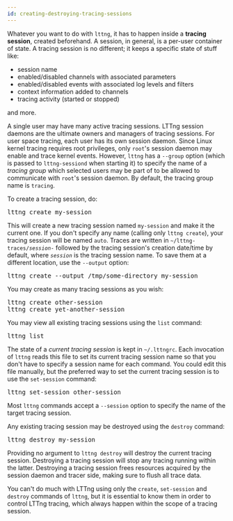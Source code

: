 ```yaml
---
id: creating-destroying-tracing-sessions
---
```


Whatever you want to do with `lttng`, it has to happen inside a
**tracing session**, created beforehand. A session, in general, is a
per-user container of state. A tracing session is no different; it
keeps a specific state of stuff like:

  * session name
  * enabled/disabled channels with associated parameters
  * enabled/disabled events with associated log levels and filters
  * context information added to channels
  * tracing activity (started or stopped)

and more.

A single user may have many active tracing sessions. LTTng session
daemons are the ultimate owners and managers of tracing sessions. For
user space tracing, each user has its own session daemon. Since Linux
kernel tracing requires root privileges, only `root`'s session daemon
may enable and trace  kernel events. However, `lttng` has a `--group`
option (which is passed to `lttng-sessiond` when starting it) to
specify the name of a _tracing group_ which selected users may be part
of to be allowed to communicate with `root`'s session daemon. By
default, the tracing group name is `tracing`.

To create a tracing session, do:

<pre class="term">
lttng create my-session
</pre>

This will create a new tracing session named `my-session` and make it
the current one. If you don't specify any name (calling only
`lttng create`), your tracing session will be named `auto`. Traces
are written in <code>~/lttng-traces/<em>session</em>-</code> followed
by the tracing session's creation date/time by default, where
<code><em>session</em></code> is the tracing session name. To save them
at a different location, use the `--output` option:

<pre class="term">
lttng create --output /tmp/some-directory my-session
</pre>

You may create as many tracing sessions as you wish:

<pre class="term">
lttng create other-session
lttng create yet-another-session
</pre>

You may view all existing tracing sessions using the `list` command:

<pre class="term">
lttng list
</pre>

The state of a _current tracing session_ is kept in `~/.lttngrc`. Each
invocation of `lttng` reads this file to set its current tracing
session name so that you don't have to specify a session name for each
command. You could edit this file manually, but the preferred way to
set the current tracing session is to use the `set-session` command:

<pre class="term">
lttng set-session other-session
</pre>

Most `lttng` commands accept a `--session` option to specify the name
of the target tracing session.

Any existing tracing session may be destroyed using the `destroy`
command:

<pre class="term">
lttng destroy my-session
</pre>

Providing no argument to `lttng destroy` will destroy the current
tracing session. Destroying a tracing session will stop any tracing
running within the latter. Destroying a tracing session frees resources
acquired by the session daemon and tracer side, making sure to flush
all trace data.

You can't do much with LTTng using only the `create`, `set-session`
and `destroy` commands of `lttng`, but it is essential to know them in
order to control LTTng tracing, which always happen within the scope of
a tracing session.
